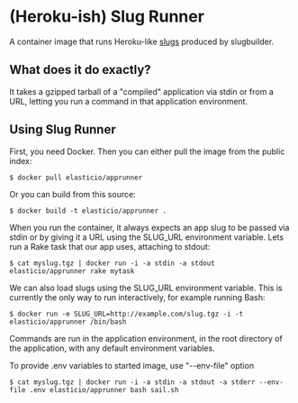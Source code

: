 # (Heroku-ish) Slug Runner

A container image that runs Heroku-like [slugs](https://devcenter.heroku.com/articles/slug-compiler) produced by slugbuilder.

## What does it do exactly?

It takes a gzipped tarball of a "compiled" application via stdin or from a URL, letting you run a command in that application environment.

## Using Slug Runner

First, you need Docker.
Then you can either pull the image from the public index:

	$ docker pull elasticio/apprunner

Or you can build from this source:

	$ docker build -t elasticio/apprunner .

When you run the container, it always expects an app slug to be passed via stdin or by giving it a URL using the SLUG_URL environment variable.
Lets run a Rake task that our app uses, attaching to stdout:

	$ cat myslug.tgz | docker run -i -a stdin -a stdout elasticio/apprunner rake mytask

We can also load slugs using the SLUG_URL environment variable.
This is currently the only way to run interactively, for example running Bash:

	$ docker run -e SLUG_URL=http://example.com/slug.tgz -i -t elasticio/apprunner /bin/bash

Commands are run in the application environment, in the root directory of the application, with any default environment variables.

To provide .env variables to started image, use "--env-file" option 

	$ cat myslug.tgz | docker run -i -a stdin -a stdout -a stderr --env-file .env elasticio/apprunner bash sail.sh
